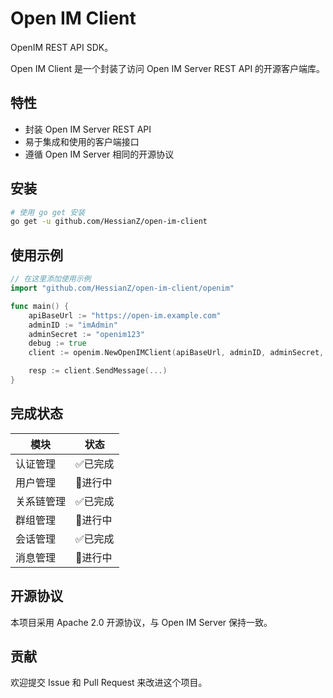 # Open IM Client
OpenIM REST API SDK。

Open IM Client 是一个封装了访问 Open IM Server REST API 的开源客户端库。


## 特性

- 封装 Open IM Server REST API
- 易于集成和使用的客户端接口
- 遵循 Open IM Server 相同的开源协议

## 安装

```bash
# 使用 go get 安装
go get -u github.com/HessianZ/open-im-client
```

## 使用示例

```go
// 在这里添加使用示例
import "github.com/HessianZ/open-im-client/openim"

func main() {
    apiBaseUrl := "https://open-im.example.com"
    adminID := "imAdmin"
    adminSecret := "openim123"
    debug := true
    client := openim.NewOpenIMClient(apiBaseUrl, adminID, adminSecret, debug)

    resp := client.SendMessage(...)
}

```

## 完成状态
| 模块 | 状态 |
| ----------- | ----------- |
| 认证管理 | ✅已完成 |
| 用户管理 | 🚧进行中 |
| 关系链管理 | ✅已完成 |
| 群组管理 | 🚧进行中 |
| 会话管理 | ✅已完成 |
| 消息管理 | 🚧进行中 |

## 开源协议

本项目采用 Apache 2.0 开源协议，与 Open IM Server 保持一致。

## 贡献

欢迎提交 Issue 和 Pull Request 来改进这个项目。

